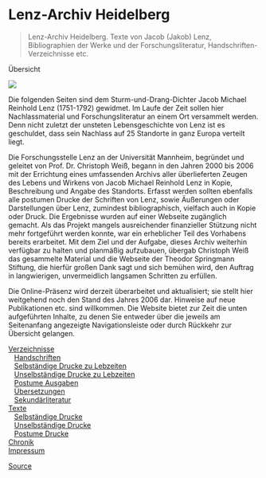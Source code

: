 # Lenz-Archiv Heidelberg

> Lenz-Archiv Heidelberg. Texte von Jacob (Jakob) Lenz, Bibliographien der Werke und der Forschungsliteratur, Handschriften-Verzeichnisse etc.

Übersicht

![](moz-extension://d35bb3b2-ddfa-441d-8f41-a46474391c10/images/lenz_simg.jpg)

Die folgenden Seiten sind dem Sturm-und-Drang-Dichter Jacob Michael Reinhold Lenz (1751-1792) gewidmet. Im Laufe der Zeit sollen hier Nachlassmaterial und Forschungsliteratur an einem Ort versammelt werden. Denn nicht zuletzt der unsteten Lebensgeschichte von Lenz ist es geschuldet, dass sein Nachlass auf 25 Standorte in ganz Europa verteilt liegt.

Die Forschungsstelle Lenz an der Universität Mannheim, begründet und geleitet von Prof. Dr. Christoph Weiß, begann in den Jahren 2000 bis 2006 mit der Errichtung eines umfassenden Archivs aller überlieferten Zeugen des Lebens und Wirkens von Jacob Michael Reinhold Lenz in Kopie, Beschreibung und Angabe des Standorts. Erfasst werden sollten ebenfalls alle postumen Drucke der Schriften von Lenz, sowie Äußerungen oder Darstellungen über Lenz, zumindest bibliographisch, vielfach auch in Kopie oder Druck. Die Ergebnisse wurden auf einer Webseite zugänglich gemacht. Als das Projekt mangels ausreichender finanzieller Stützung nicht mehr fortgeführt werden konnte, war ein erheblicher Teil des Vorhabens bereits erarbeitet. Mit dem Ziel und der Aufgabe, dieses Archiv weiterhin verfügbar zu halten und planmäßig aufzubauen, übergab Christoph Weiß das gesammelte Material und die Webseite der Theodor Springmann Stiftung, die hierfür großen Dank sagt und sich bemühen wird, den Auftrag in langwierigen, unvermeidlich langsamen Schritten zu erfüllen.

Die Online-Präsenz wird derzeit überarbeitet und aktualisiert; sie stellt hier weitgehend noch den Stand des Jahres 2006 dar. Hinweise auf neue Publikationen etc. sind willkommen. Die Website bietet zur Zeit die unten aufgeführten Inhalte, zu denen Sie entweder über die jeweils am Seitenanfang angezeigte Navigationsleiste oder durch Rückkehr zur Übersicht gelangen.

[Verzeichnisse](moz-extension://d35bb3b2-ddfa-441d-8f41-a46474391c10/verzeichnisse/index.html)  
   [Handschriften](moz-extension://d35bb3b2-ddfa-441d-8f41-a46474391c10/verzeichnisse/handschriften/index.html)  
   [Selbständige Drucke zu Lebzeiten](moz-extension://d35bb3b2-ddfa-441d-8f41-a46474391c10/verzeichnisse/selbstaendigedrucke/index.html)  
   [Unselbständige Drucke zu Lebzeiten](moz-extension://d35bb3b2-ddfa-441d-8f41-a46474391c10/verzeichnisse/unselbstaendigedrucke/index.html)  
   [Postume Ausgaben](moz-extension://d35bb3b2-ddfa-441d-8f41-a46474391c10/verzeichnisse/postumeausgaben/index.html)  
   [Übersetzungen](moz-extension://d35bb3b2-ddfa-441d-8f41-a46474391c10/verzeichnisse/uebersetzungen/index.html)  
   [Sekundärliteratur](moz-extension://d35bb3b2-ddfa-441d-8f41-a46474391c10/verzeichnisse/sekundaerliteratur/index.html)  
[Texte](moz-extension://d35bb3b2-ddfa-441d-8f41-a46474391c10/faksimiles.php)  
   [Selbständige Drucke](moz-extension://d35bb3b2-ddfa-441d-8f41-a46474391c10/faksimiles.php?c=1)  
   [Unselbständige Drucke](moz-extension://d35bb3b2-ddfa-441d-8f41-a46474391c10/faksimiles.php?c=2)  
   [Postume Drucke](moz-extension://d35bb3b2-ddfa-441d-8f41-a46474391c10/faksimiles.php?c=3)  
[Chronik](moz-extension://d35bb3b2-ddfa-441d-8f41-a46474391c10/chronik/index.html)  
[Impressum](moz-extension://d35bb3b2-ddfa-441d-8f41-a46474391c10/impressum/index.html)


[Source](https://jacoblenz.de/index.html)